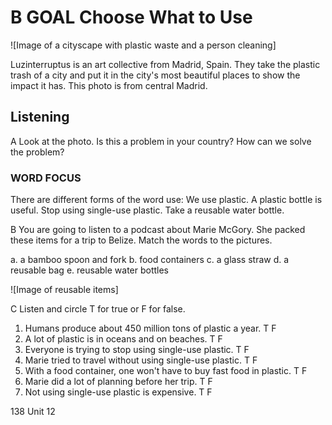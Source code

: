 # B GOAL Choose What to Use

![Image of a cityscape with plastic waste and a person cleaning]

Luzinterruptus is an art collective from Madrid, Spain. They take the plastic trash of a city and put it in the city's most beautiful places to show the impact it has. This photo is from central Madrid.

## Listening

A Look at the photo. Is this a problem in your country? How can we solve the problem?

### WORD FOCUS
There are different forms of the word use:
We use plastic.
A plastic bottle is useful.
Stop using single-use plastic.
Take a reusable water bottle.

B You are going to listen to a podcast about Marie McGory. She packed these items for a trip to Belize. Match the words to the pictures.

a. a bamboo spoon and fork
b. food containers
c. a glass straw
d. a reusable bag
e. reusable water bottles

![Image of reusable items]

C Listen and circle T for true or F for false.

1. Humans produce about 450 million tons of plastic a year.    T    F
2. A lot of plastic is in oceans and on beaches.    T    F
3. Everyone is trying to stop using single-use plastic.    T    F
4. Marie tried to travel without using single-use plastic.    T    F
5. With a food container, one won't have to buy fast food in plastic.    T    F
6. Marie did a lot of planning before her trip.    T    F
7. Not using single-use plastic is expensive.    T    F

138 Unit 12
